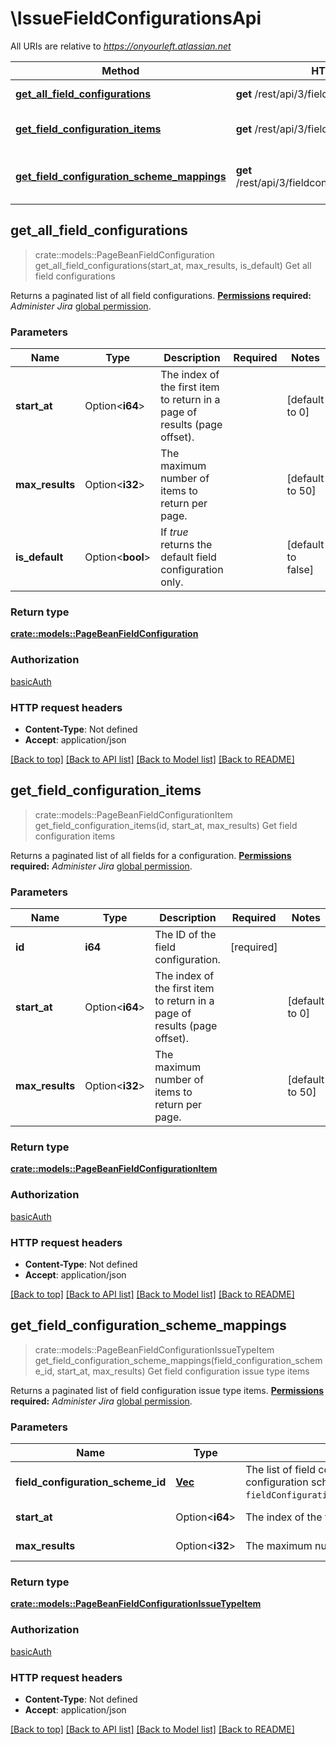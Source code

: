 # \IssueFieldConfigurationsApi

All URIs are relative to *https://onyourleft.atlassian.net*

Method | HTTP request | Description
------------- | ------------- | -------------
[**get_all_field_configurations**](IssueFieldConfigurationsApi.md#get_all_field_configurations) | **get** /rest/api/3/fieldconfiguration | Get all field configurations
[**get_field_configuration_items**](IssueFieldConfigurationsApi.md#get_field_configuration_items) | **get** /rest/api/3/fieldconfiguration/{id}/fields | Get field configuration items
[**get_field_configuration_scheme_mappings**](IssueFieldConfigurationsApi.md#get_field_configuration_scheme_mappings) | **get** /rest/api/3/fieldconfigurationscheme/mapping | Get field configuration issue type items



## get_all_field_configurations

> crate::models::PageBeanFieldConfiguration get_all_field_configurations(start_at, max_results, is_default)
Get all field configurations

Returns a paginated list of all field configurations.  **[Permissions](#permissions) required:** *Administer Jira* [global permission](https://confluence.atlassian.com/x/x4dKLg).

### Parameters


Name | Type | Description  | Required | Notes
------------- | ------------- | ------------- | ------------- | -------------
**start_at** | Option<**i64**> | The index of the first item to return in a page of results (page offset). |  |[default to 0]
**max_results** | Option<**i32**> | The maximum number of items to return per page. |  |[default to 50]
**is_default** | Option<**bool**> | If *true* returns the default field configuration only. |  |[default to false]

### Return type

[**crate::models::PageBeanFieldConfiguration**](PageBeanFieldConfiguration.md)

### Authorization

[basicAuth](../README.md#basicAuth)

### HTTP request headers

- **Content-Type**: Not defined
- **Accept**: application/json

[[Back to top]](#) [[Back to API list]](../README.md#documentation-for-api-endpoints) [[Back to Model list]](../README.md#documentation-for-models) [[Back to README]](../README.md)


## get_field_configuration_items

> crate::models::PageBeanFieldConfigurationItem get_field_configuration_items(id, start_at, max_results)
Get field configuration items

Returns a paginated list of all fields for a configuration.  **[Permissions](#permissions) required:** *Administer Jira* [global permission](https://confluence.atlassian.com/x/x4dKLg).

### Parameters


Name | Type | Description  | Required | Notes
------------- | ------------- | ------------- | ------------- | -------------
**id** | **i64** | The ID of the field configuration. | [required] |
**start_at** | Option<**i64**> | The index of the first item to return in a page of results (page offset). |  |[default to 0]
**max_results** | Option<**i32**> | The maximum number of items to return per page. |  |[default to 50]

### Return type

[**crate::models::PageBeanFieldConfigurationItem**](PageBeanFieldConfigurationItem.md)

### Authorization

[basicAuth](../README.md#basicAuth)

### HTTP request headers

- **Content-Type**: Not defined
- **Accept**: application/json

[[Back to top]](#) [[Back to API list]](../README.md#documentation-for-api-endpoints) [[Back to Model list]](../README.md#documentation-for-models) [[Back to README]](../README.md)


## get_field_configuration_scheme_mappings

> crate::models::PageBeanFieldConfigurationIssueTypeItem get_field_configuration_scheme_mappings(field_configuration_scheme_id, start_at, max_results)
Get field configuration issue type items

Returns a paginated list of field configuration issue type items.  **[Permissions](#permissions) required:** *Administer Jira* [global permission](https://confluence.atlassian.com/x/x4dKLg).

### Parameters


Name | Type | Description  | Required | Notes
------------- | ------------- | ------------- | ------------- | -------------
**field_configuration_scheme_id** | [**Vec<i64>**](i64.md) | The list of field configuration scheme IDs. To include multiple field configuration schemes separate IDs with ampersand: `fieldConfigurationSchemeId=10000&fieldConfigurationSchemeId=10001`. | [required] |
**start_at** | Option<**i64**> | The index of the first item to return in a page of results (page offset). |  |[default to 0]
**max_results** | Option<**i32**> | The maximum number of items to return per page. |  |[default to 50]

### Return type

[**crate::models::PageBeanFieldConfigurationIssueTypeItem**](PageBeanFieldConfigurationIssueTypeItem.md)

### Authorization

[basicAuth](../README.md#basicAuth)

### HTTP request headers

- **Content-Type**: Not defined
- **Accept**: application/json

[[Back to top]](#) [[Back to API list]](../README.md#documentation-for-api-endpoints) [[Back to Model list]](../README.md#documentation-for-models) [[Back to README]](../README.md)

